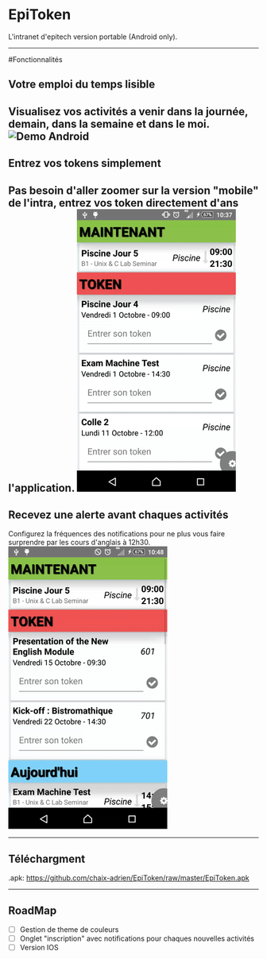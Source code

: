 EpiToken
===================
L'intranet d'epitech version portable (Android only).

----------


#Fonctionnalités
## Votre emploi du temps lisible
Visualisez vos activités a venir dans la journée, demain, dans la semaine et dans le moi.
![Demo Android](https://github.com/chaix-adrien/EpiToken/blob/master/gifExample/calendar.gif)
----------

## Entrez vos tokens simplement
Pas besoin d'aller zoomer sur la version "mobile" de l'intra, entrez vos token directement d'ans l'application.
![Demo Android](https://github.com/chaix-adrien/EpiToken/blob/master/gifExample/token.gif)
----------

## Recevez une alerte avant chaques activités
Configurez la fréquences des notifications pour ne plus vous faire surprendre par les cours d'anglais à 12h30.
![Demo Android](https://github.com/chaix-adrien/EpiToken/blob/master/gifExample/notif.gif)


----------


Téléchargment
-------------------
.apk: https://github.com/chaix-adrien/EpiToken/raw/master/EpiToken.apk

----------


RoadMap
-------------------

- [ ] Gestion de theme de couleurs
- [ ] Onglet "inscription" avec notifications pour chaques nouvelles activités
- [ ] Version IOS
